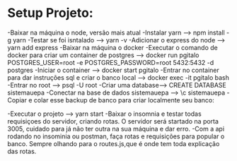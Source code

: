 # Setup Projeto:

-Baixar na máquina o node, versão mais atual
-Instalar yarn --> npm install -g yarn
-Testar se foi isntalado --> yarn -v
-Adicionar o express do node --> yarn add express 
-Baixar na máquina o docker
-Executar o comando de docker para criar um container de postgres --> docker run pgitalo POSTGRES_USER=root -e POSTGRES_PASSWORD=root 5432:5432 -d postgres 
-Iniciar o container --> docker start pgitalo
-Entrar no container para dar instruções sql e criar o banco local --> docker exec -it pgitalo bash
-Entrar no root --> psql -U root
-Criar uma database--> CREATE DATABASE sistemauepa
-Conectar na base de dados sistemauepa --> \c sistemauepa
-Copiar e colar esse backup de banco para criar localmente seu banco:

-Executar o projeto --> yarn start
-Baixar o insomnia e testar todas requisiçoes do servidor, criando rotas. O servidor será startado na porta 3005, cuidado para já não ter outra na sua máquina e dar erro.
-Com a api rodando no insominia ou postman, faça rotas e requisições para popular o banco. Sempre olhando para o routes.js,que é onde tem toda explicação das rotas.






